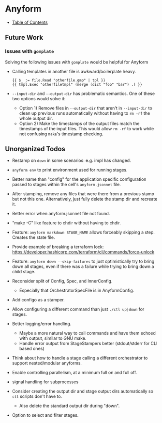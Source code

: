 
# Anyform

- [Table of Contents](/README.md)

## Future Work

### Issues with `gomplate`

Solving the following issues with `gomplate` would be helpful for Anyform

- Calling templates in another file is awkward/boilerplate heavy.
  ```golang
  {{ $_ := file.Read "otherfile.gmp" | tpl }}
  {{ tmpl.Exec "otherfiletmpl" (merge (dict "foo" "bar") .) }}
  ```

- `--input-dir` and `--output-dir` has problematic semantics.  One of these two
  options would solve it:
    - Option 1) Remove files in `--output-dir` that aren't in `--input-dir` to clean up
      previous runs automatically without having to `rm -rf` the whole output dir.
    - Option 2) Make the timestamps of the output files match the timestamps of
      the input files.  This would allow `rm -rf` to work while not confusing
      `make`'s timestamp checking.


## Unorganized Todos

- Restamp on `down` in some scenarios: e.g. impl has changed.

- `anyform env` to print environment used for running stages.

- Better name than "config" for the application specific configuration passed to
  stages within the cell's `anyform.jsonnet` file.

- After stamping, remove any files that were there from a previous stamp but not
  this one.  Alternatively, just fully delete the stamp dir and recreate it.

- Better error when anyform.jsonnet file not found.

- "make -C" like feature to chdir without having to chdir.

- Feature: `anyform markdown STAGE_NAME` allows forceably skipping a step.
  Creates the state file.

- Provide example of breaking a terraform lock:
  https://developer.hashicorp.com/terraform/cli/commands/force-unlock

- Feature: `anyform down --skip-failures` to just optimistically try to bring
  down all stages, even if there was a failure while trying to bring down a
  child stage.

- Reconsider split of Config, Spec, and InnerConfig.
  - Especially that OrchestratorSpecFile is in AnyformConfig.

- Add configo as a stamper.

- Allow configuring a different command than just `./ctl up|down` for stages.

- Better logging/error handling.
  - Maybe a more natural way to call commands and have them echoed with output,
    similar to GNU make.
  - Handle error output from StageStampers better (stdout/stderr for CLI based
    ones)

- Think about how to handle a stage calling a different orchestrator to support
  nested/modular anyforms.

- Enable controlling parallelism, at a minimum full on and full off.

- signal handling for subprocesses

- Consider creating the output dir and stage output dirs automatically so `ctl`
  scripts don't have to.
  - Also delete the standard output dir during "down".

- Option to select and filter stages.


